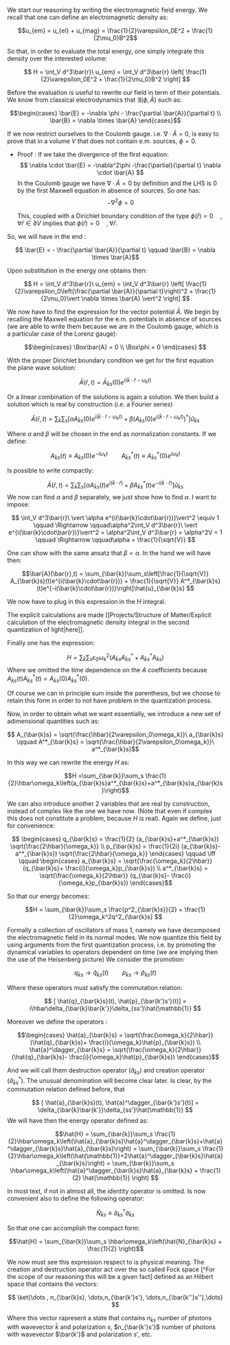 We start our reasoning by writing the electromagnetic field energy. We recall that one can define an electromagnetic density as:

$$u_{em} = u_{el} + u_{mag} = \frac{1}{2}\varepsilon_0E^2 + \frac{1}{2\mu_0}B^2$$

So that, in order to evaluate the total energy, one simply integrate this density over the interested volume:

$$ H = \int_V d^3\bar{r}\ u_{em} = \int_V d^3\bar{r} \left[ \frac{1}{2}\varepsilon_0E^2 + \frac{1}{2\mu_0}B^2 \right] $$

Before the evaluation is useful to rewrite our field in term of their potentials. We know from classical electrodynamics that $\exists (\phi, \bar{A})$ such as:

$$\begin{cases} \bar{E} = -\nabla \phi - \frac{\partial \bar{A}}{\partial t} \\
\bar{B} = \nabla \times \bar{A} \end{cases}$$

If we now restrict ourselves to the Coulomb gauge. i.e. $\nabla \cdot \bar{A} = 0$, is easy to prove that in a volume $V$ that does not contain e.m. sources, $\phi =0$. 

- Proof : If we take the divergence of the first equation:
  $$ \nabla \cdot \bar{E} = -\nabla^2\phi -\frac{\partial}{\partial t} \nabla \cdot \bar{A} $$
  In the Coulomb gauge we have $\nabla \cdot \bar{A} = 0$ by definition and the LHS is 0 by the first Maxwell equation in absence of sources. So one has:
  $$-\nabla^2\phi = 0$$
  
  This, coupled with a Dirichlet boundary condition of the type $\phi(\bar{r}) = 0 \quad, \forall \bar{r} \in \partial V$ implies that $\phi(\bar{r}) = 0 \quad, \forall \bar{r}$. 

So, we will have in the end :

$$ \bar{E} = - \frac{\partial \bar{A}}{\partial t} \qquad
\bar{B} = \nabla \times \bar{A}$$

Upon substitution in the energy one obtains then:

$$ H = \int_V d^3\bar{r}\ u_{em} = \int_V d^3\bar{r} \left[ \frac{1}{2}\varepsilon_0\left(\frac{\partial \bar{A}}{\partial t}\right)^2 + \frac{1}{2\mu_0}\vert \nabla \times \bar{A} \vert^2 \right] $$

We now have to find the expression for the vector potential $\bar{A}$. We begin by recalling the Maxwell equation for the e.m. potentials in absence of sources (we are able to write them because we are in the Coulomb gauge, which is a particular case of the Lorenz gauge):

$$\begin{cases} \Box\bar{A} = 0 \\
\Box\phi = 0
\end{cases}
$$

With the proper Dirichlet boundary condition we get for the first equation the plane wave solution:

$$ \bar{A}(\bar{r},t) = \bar{A}_{\bar{k}s}(0)e^{i(\bar{k}\cdot\bar{r}-\omega_k t)} $$

Or a linear combination of the solutions is again a solution. We then build a solution which is real by construction (i.e. a Fourier series)

$$\bar{A}(\bar{r},t) = \sum_{\bar{k}}\sum_s\left[\alpha A_{\bar{k}s}(0)e^{i(\bar{k}\cdot\bar{r}-\omega_k t)} + \beta \left(A_{\bar{k}s}(0)e^{i(\bar{k}\cdot\bar{r}-\omega_k t)}\right)^* \right]\hat{u}_{\bar{k}s} $$

Where $\alpha$ and $\beta$ will be chosen in the end as normalization constants. If we define:

$$  A_{\bar{k}s}(t) \equiv A_{\bar{k}s}(0)e^{-i\omega_k t} \qquad A^*_{\bar{k}s}(t) \equiv A^*_{\bar{k}s}(0)e^{i\omega_k t} $$

Is possible to write compactly:

$$\bar{A}(\bar{r},t) = \sum_{\bar{k}}\sum_s\left[\alpha A_{\bar{k}s}(t)e^{i(\bar{k}\cdot\bar{r})} + \beta A^*_{\bar{k}s}(t)e^{-i(\bar{k}\cdot\bar{r})}\right]\hat{u}_{\bar{k}s} $$
We now can find $\alpha$ and $\beta$ separately, we just show how to find $\alpha$. I want to impose:

$$ \int_V d^3\bar{r}\ \vert \alpha e^{i(\bar{k}\cdot\bar{r})}\vert^2 \equiv 1 \qquad \Rightarrow \qquad\alpha^2\int_V d^3\bar{r}\ \vert e^{i(\bar{k}\cdot\bar{r})}\vert^2 = \alpha^2\int_V d^3\bar{r} = \alpha^2V = 1 \qquad \Rightarrow \qquad\alpha = \frac{1}{\sqrt{V}} $$

One can show with the same ansatz that $\beta = \alpha$.
In the hand we will have then:

$$\bar{A}(\bar{r},t) = \sum_{\bar{k}}\sum_s\left[\frac{1}{\sqrt{V}} A_{\bar{k}s}(t)e^{i(\bar{k}\cdot\bar{r})} + \frac{1}{\sqrt{V}} A^*_{\bar{k}s}(t)e^{-i(\bar{k}\cdot\bar{r})}\right]\hat{u}_{\bar{k}s} $$

We now have to plug in this expression in the $H$ integral.

The explicit calculations are made [[Projects/Structure of Matter/Explicit calculation of the electromagnetic density integral in the second quantization of light|here]].

Finally one has the expression:

$$H = \sum_{\bar{k}}\sum_s \varepsilon_0\omega^2_k\left(A_{\bar{k}s}A^*_{\bar{k}s}+A^*_{\bar{k}s}A_{\bar{k}s}\right)$$
Where we omitted the time dependence on the $A$ coefficients because $A_{\bar{k}s}(t)A^*_{\bar{k}s}(t) = A_{\bar{k}s}(0)A^*_{\bar{k}s}(0)$.

Of course we can in principle sum inside the parenthesis, but we choose to retain this form in order to not have problem in the quantization process.

Now, in order to obtain what we want essentially, we introduce a new set of adimensional quantities such as:

$$ A_{\bar{k}s} = \sqrt{\frac{\hbar}{2\varepsilon_0\omega_k}}\  a_{\bar{k}s} \qquad A^*_{\bar{k}s} = \sqrt{\frac{\hbar}{2\varepsilon_0\omega_k}}\  a^*_{\bar{k}s}$$

In this way we can rewrite the energy $H$ as:

$$H =\sum_{\bar{k}}\sum_s \frac{1}{2}\hbar\omega_k\left(a_{\bar{k}s}a^*_{\bar{k}s}+a^*_{\bar{k}s}a_{\bar{k}s}\right)$$


We can also introduce another 2 variables that are real by construction, instead of complex like the one we have now. (Note that even if complex this does not constitute a problem, because $H$ is real).
Again we define, just for convenience:

$$ \begin{cases} 
q_{\bar{k}s} = \frac{1}{2} (a_{\bar{k}s}+a^*_{\bar{k}s}) \sqrt{\frac{2\hbar}{\omega_k}} \\ p_{\bar{k}s} = \frac{1}{2i} (a_{\bar{k}s}-a^*_{\bar{k}s}) \sqrt{\frac{2\hbar}{\omega_k}} \end{cases} \qquad \iff \qquad 
\begin{cases} 
a_{\bar{k}s} = \sqrt{\frac{\omega_k}{2\hbar}} (q_{\bar{k}s}+ \frac{i}{\omega_k}p_{\bar{k}s}) \\
a^*_{\bar{k}s} = \sqrt{\frac{\omega_k}{2\hbar}} (q_{\bar{k}s}- \frac{i}{\omega_k}p_{\bar{k}s}) 
\end{cases}$$

So that our energy becomes:

$$H = \sum_{\bar{k}}\sum_s \frac{p^2_{\bar{k}s}}{2} + \frac{1}{2}\omega_k^2q^2_{\bar{k}s}  $$

Formally a collection of oscillators of mass 1, namely we have decomposed the electromagnetic field in its normal modes.
We now quantize this field by using arguments from the first quantization process, i.e. by promoting the dynamical variables to operators dependent on time (we are implying then the use of the Heisenberg picture)
We consider the promotion:

$$ q_{\bar{k}s} \to \hat{q}_{\bar{k}s}(t) \qquad p_{\bar{k}s} \to \hat{p}_{\bar{k}s}(t)  $$

Where these operators must satisfy the commutation relation:

$$ [ \hat{q}_{\bar{k}s}(t), \hat{p}_{\bar{k'}s'}(t)] = i\hbar\delta_{\bar{k}\bar{k'}}\delta_{ss'}\hat{\mathbb{1}} $$

Moreover we define the operators :

$$\begin{cases} 
\hat{a}_{\bar{k}s} = \sqrt{\frac{\omega_k}{2\hbar}} (\hat{q}_{\bar{k}s}+ \frac{i}{\omega_k}\hat{p}_{\bar{k}s}) \\
\hat{a}^\dagger_{\bar{k}s} = \sqrt{\frac{\omega_k}{2\hbar}} (\hat{q}_{\bar{k}s}- \frac{i}{\omega_k}\hat{p}_{\bar{k}s}) 
\end{cases}$$

And we will call them destruction operator ($\hat{a}_{\bar{k}s}$) and creation operator ($\hat{a}^*_{\bar{k}s}$). The unusual denomination will become clear later. Is clear, by the commutation relation defined before, that

$$ [ \hat{a}_{\bar{k}s}(t), \hat{a}^\dagger_{\bar{k'}s'}(t)] = \delta_{\bar{k}\bar{k'}}\delta_{ss'}\hat{\mathbb{1}} $$
We will have then the energy operator defined as:

$$\hat{H} = \sum_{\bar{k}}\sum_s \frac{1}{2}\hbar\omega_k\left(\hat{a}_{\bar{k}s}\hat{a}^\dagger_{\bar{k}s}+\hat{a}^\dagger_{\bar{k}s}\hat{a}_{\bar{k}s}\right) =  \sum_{\bar{k}}\sum_s \frac{1}{2}\hbar\omega_k\left(\hat{\mathbb{1}}+2\hat{a}^\dagger_{\bar{k}s}\hat{a}_{\bar{k}s}\right) = \sum_{\bar{k}}\sum_s \hbar\omega_k\left(\hat{a}^\dagger_{\bar{k}s}\hat{a}_{\bar{k}s} + \frac{1}{2} \hat{\mathbb{1}} \right) $$

In most text, if not in almost all, the identity operator is omitted. Is now convenient also to define the following operator:

$$ \hat{N}_{\bar{k}s}  \equiv \hat{a}^\dagger_{\bar{k}s}\hat{a}_{\bar{k}s}$$

So that one can accomplish the compact form:

$$\hat{H} = \sum_{\bar{k}}\sum_s \hbar\omega_k\left(\hat{N}_{\bar{k}s} + \frac{1}{2} \right)$$

We now must see this expression respect to is physical meaning. 
The creation and destruction operator act over the so called Fock space [^For the scope of our reasoning this will be a given fact] defined as an Hilbert space that contains the vectors:

$$ \ket{\dots , n_{\bar{k}s}, \dots,n_{\bar{k'}s'}, \dots,n_{\bar{k''}s''},\dots} $$

Where this vector rapresent a state that contains $n_{\bar{k}s}$ number of photons with wavevector $\bar{k}$ and polarization $s$, $n_{\bar{k'}s'}$ number of photons with wavevector $\bar{k'}$ and polarization $s'$, etc. 

